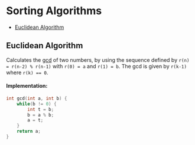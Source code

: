 # Sorting Algorithms

- [Euclidean Algorithm](#euclidean-algorithm)

## Euclidean Algorithm <a name="euclidean-algorithm"></a>

Calculates the [gcd](https://en.wikipedia.org/wiki/Greatest_common_divisor) of two numbers, by using the sequence defined by `r(n) = r(n-2) % r(n-1)` with `r(0) = a` and `r(1) = b`. The gcd is given by `r(k-1)` where `r(k) == 0`.

#### Implementation:

```C
int gcd(int a, int b) {
    while(b != 0) {
        int t = b;
        b = a % b;
        a = t;
    }
    return a;
}
```
